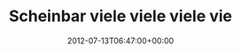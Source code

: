 ---
retweeted: false
source: <a href="http://twitter.com" rel="nofollow">Twitter Web Client</a>
entities:
  user_mentions: []
  urls: []
  symbols: []
  media:
  - expanded_url: https://twitter.com/bascht/status/223669841561788416/photo/1
    indices:
    - '45'
    - '65'
    url: http://t.co/mY21eSFp
    media_url: http://pbs.twimg.com/media/AxqiiS2CIAA5zb4.png
    id_str: '223669841565982720'
    id: '223669841565982720'
    media_url_https: https://pbs.twimg.com/media/AxqiiS2CIAA5zb4.png
    sizes:
      small:
        w: '680'
        h: '52'
        resize: fit
      thumb:
        w: '55'
        h: '55'
        resize: crop
      large:
        w: '713'
        h: '55'
        resize: fit
      medium:
        w: '713'
        h: '55'
        resize: fit
    type: photo
    display_url: pic.twitter.com/mY21eSFp
  hashtags: []
display_text_range:
- '0'
- '65'
favorite_count: '0'
id_str: '223669841561788416'
truncated: false
retweet_count: '0'
id: '223669841561788416'
possibly_sensitive: false
created_at: Fri Jul 13 06:47:00 +0000 2012
favorited: false
full_text: Scheinbar viele viele viele viele Schlüssel.
lang: de
extended_entities:
  media:
  - expanded_url: https://twitter.com/bascht/status/223669841561788416/photo/1
    indices:
    - '45'
    - '65'
    url: http://t.co/mY21eSFp
    media_url: http://pbs.twimg.com/media/AxqiiS2CIAA5zb4.png
    id_str: '223669841565982720'
    id: '223669841565982720'
    media_url_https: https://pbs.twimg.com/media/AxqiiS2CIAA5zb4.png
    sizes:
      small:
        w: '680'
        h: '52'
        resize: fit
      thumb:
        w: '55'
        h: '55'
        resize: crop
      large:
        w: '713'
        h: '55'
        resize: fit
      medium:
        w: '713'
        h: '55'
        resize: fit
    type: photo
    display_url: pic.twitter.com/mY21eSFp
tags:
- pesos:twitter
date: '2012-07-13T06:47:00+00:00'
src: https://twitter.com/bascht/status/223669841561788416
original_url: https://twitter.com/bascht/status/223669841561788416
type: twitter_tweet
media_url: https://img.bascht.com/twitter/pbs.twimg.com/media/AxqiiS2CIAA5zb4.png
text: Scheinbar viele viele viele viele Schlüssel.
title: Scheinbar viele viele viele vie

---